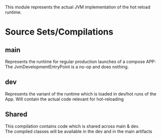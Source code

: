 This module represents the actual JVM implementation of the hot reload runtime.

# Source Sets/Compilations

## main

Represents the runtime for regular production launches of a compose APP:
The JvmDevelopmentEntryPoint is a no-op and does nothing.

## dev

Represents the variant of the runtime which is loaded in dev/hot runs of the App.
Will contain the actual code relevant for hot-reloading

## Shared

This compilation contains code which is shared across main & dev.  
The compiled classes will be available in the dev and in the main artifacts